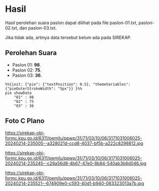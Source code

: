 # Hasil

Hasil perolehan suara paslon dapat dilihat pada file paslon-01.txt, paslon-02.txt, dan paslon-03.txt.

Jika tidak ada, artinya data tersebut belum ada pada SIREKAP.

## Perolehan Suara

 * Paslon 01: **98**.
 * Paslon 02: **75**.
 * Paslon 03: **36**.

```mermaid
%%{init: {"pie": {"textPosition": 0.5}, "themeVariables": {"pieOuterStrokeWidth": "5px"}} }%%
pie showData
    "01" : 98
    "02" : 75
    "03" : 36
```
## Foto C Plano

https://sirekap-obj-formc.kpu.go.id/6311/pemilu/ppwp/31/71/03/10/06/3171031006025-20240214-235005--a328021d-ccd8-4037-bf5b-a222c8296812.jpg

https://sirekap-obj-formc.kpu.go.id/6311/pemilu/ppwp/31/71/03/10/06/3171031006025-20240214-235245--c28a56d8-4b67-47e0-8b84-540ab3b6d046.jpg

https://sirekap-obj-formc.kpu.go.id/6311/pemilu/ppwp/31/71/03/10/06/3171031006025-20240214-235521--674909e0-c593-40d1-b940-083323013a7b.jpg
